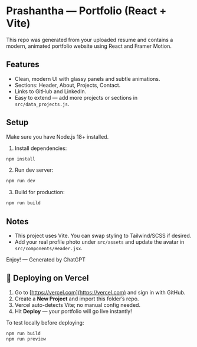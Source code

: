 # Prashantha — Portfolio (React + Vite)

This repo was generated from your uploaded resume and contains a modern, animated portfolio website using React and Framer Motion.

## Features
- Clean, modern UI with glassy panels and subtle animations.
- Sections: Header, About, Projects, Contact.
- Links to GitHub and LinkedIn.
- Easy to extend — add more projects or sections in `src/data_projects.js`.

## Setup
Make sure you have Node.js 18+ installed.

1. Install dependencies:
```bash
npm install
```

2. Run dev server:
```bash
npm run dev
```

3. Build for production:
```bash
npm run build
```

## Notes
- This project uses Vite. You can swap styling to Tailwind/SCSS if desired.
- Add your real profile photo under `src/assets` and update the avatar in `src/components/Header.jsx`.

Enjoy! — Generated by ChatGPT


## 🚀 Deploying on Vercel

1. Go to [https://vercel.com](https://vercel.com) and sign in with GitHub.
2. Create a **New Project** and import this folder’s repo.
3. Vercel auto-detects Vite; no manual config needed.
4. Hit **Deploy** — your portfolio will go live instantly!

To test locally before deploying:
```bash
npm run build
npm run preview
```
